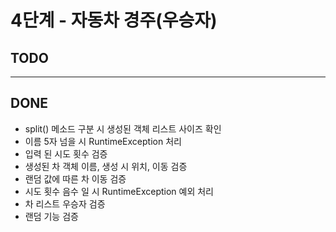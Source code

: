 # 4단계 - 자동차 경주(우승자)

## TODO



---

## DONE

- split() 메소드 구분 시 생성된 객체 리스트 사이즈 확인
- 이름 5자 넘을 시 RuntimeException 처리
- 입력 된 시도 횟수 검증
- 생성된 차 객체 이름, 생성 시 위치, 이동 검증
- 랜덤 값에 따른 차 이동 검증
- 시도 횟수 음수 일 시 RuntimeException 예외 처리
- 차 리스트 우승자 검증
- 랜덤 기능 검증